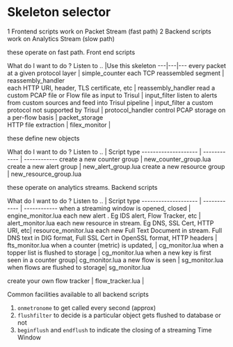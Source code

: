 Skeleton selector
===========


1 Frontend scripts work on Packet Stream (fast path)
2 Backend scripts work on Analytics Stream  (slow path)


these operate on fast path. Front end scripts


What do I want to do ? Listen to .. |Use this skeleton 
---|---|---
every packet at a given protocol layer |  simple_counter 
each TCP reassembled segment | reassembly_handler  
each HTTP URI, header, TLS certificate, etc | reassembly_handler 
read a custom PCAP file or Flow file as input to Trisul |  input_filter 
listen to alerts from custom sources and feed into Trisul pipeline |  input_filter 
a custom protocol not supported by Trisul  | protocol_handler 
control PCAP storage on a per-flow basis | packet_storage  
HTTP file extraction | filex_monitor |    


these define new objects 

What do I want to do ? Listen to .. |  Script type 
--------------------  | ------------ | ------------
create a new counter group | new_counter_group.lua 
create a new alert group | new_alert_group.lua 
create a new resource group | new_resource_group.lua 


these operate on analytics streams. Backend scripts

What do I want to do ? Listen to .. |  Script type 
--------------------  | ------------ | ------------ 
when a streaming window is opened, closed | engine_monitor.lua 
each new alert . Eg IDS alert, Flow Tracker, etc | alert_monitor.lua 
each new resource in stream. Eg DNS, SSL Cert, HTTP URI, etc| resource_monitor.lua 
each new Full Text Document in stream. Full DNS text in DIG format, Full SSL Cert in OpenSSL format, HTTP headers | fts_monitor.lua 
when a counter (metric) is updated,  | cg_monitor.lua 
when a topper list is flushed to storage   | cg_monitor.lua 
when a new key is first seen in a counter group| cg_monitor.lua 
a new flow is seen | sg_monitor.lua  
when flows are flushed to storage| sg_monitor.lua  



create your own flow tracker | flow_tracker.lua  |

Common facilities available to all backend scripts  

1. `onmetronome` to get called every second (approx)
2. `flushfilter` to decide is a particular object gets flushed to database or not 
3. `beginflush` and `endflush` to indicate the closing of a streaming Time Window 
 


